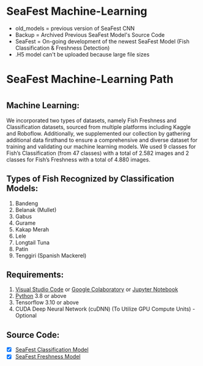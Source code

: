 # SeaFest Machine-Learning
- old_models = previous version of SeaFest CNN
- Backup = Archived Previous SeaFest Model's Source Code
- SeaFest = On-going development of the newest SeaFest Model (Fish Classification & Freshness Detection)
- .H5 model can't be uploaded because large file sizes

<h1>SeaFest Machine-Learning Path<h1>

<h2>Machine Learning:</h2>
We incorporated two types of datasets, namely Fish Freshness and Classification datasets, sourced from multiple platforms including Kaggle and Roboflow. Additionally, we supplemented our collection by gathering additional data firsthand to ensure a comprehensive and diverse dataset for training and validating our machine learning models. We used 9 classes for Fish’s Classification (from 47 classes) with a total of 2.582 images and 2 classes for Fish’s Freshness with a total of 4.880 images. 

<h2>Types of Fish Recognized by Classification Models:</h2>

1. Bandeng
2. Belanak (Mullet)
3. Gabus
4. Gurame
5. Kakap Merah
6. Lele
7. Longtail Tuna
8. Patin
9. Tenggiri (Spanish Mackerel)
 
<h2>Requirements:</h2>
 
1. [Visual Studio Code](https://code.visualstudio.com/) or [Google Colaboratory](https://colab.research.google.com/) or [Jupyter Notebook](https://test-jupyter.readthedocs.io/en/latest/install.html)
2. [Python](https://www.python.org/downloads/) 3.8 or above
3. Tensorflow 3.10 or above
4. CUDA Deep Neural Network (cuDNN) (To Utilize GPU Compute Units) - Optional

<h2>Source Code:</h2>
 
- [x] [SeaFest Classification Model]()
- [x] [SeaFest Freshness Model]()

